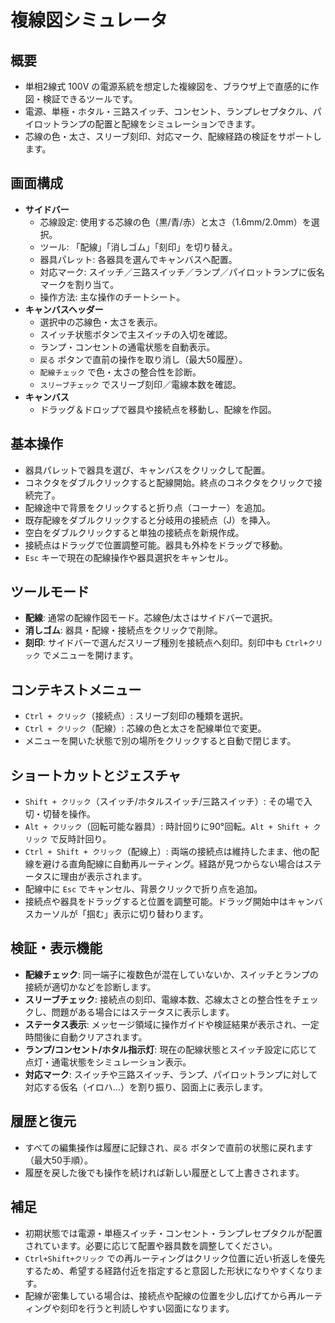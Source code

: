 # 複線図シミュレータ

## 概要
- 単相2線式 100V の電源系統を想定した複線図を、ブラウザ上で直感的に作図・検証できるツールです。
- 電源、単極・ホタル・三路スイッチ、コンセント、ランプレセプタクル、パイロットランプの配置と配線をシミュレーションできます。
- 芯線の色・太さ、スリーブ刻印、対応マーク、配線経路の検証をサポートします。

## 画面構成
- **サイドバー**
  - 芯線設定: 使用する芯線の色（黒/青/赤）と太さ（1.6mm/2.0mm）を選択。
  - ツール: 「配線」「消しゴム」「刻印」を切り替え。
  - 器具パレット: 各器具を選んでキャンバスへ配置。
  - 対応マーク: スイッチ／三路スイッチ／ランプ／パイロットランプに仮名マークを割り当て。
  - 操作方法: 主な操作のチートシート。
- **キャンバスヘッダー**
  - 選択中の芯線色・太さを表示。
  - スイッチ状態ボタンで主スイッチの入切を確認。
  - ランプ・コンセントの通電状態を自動表示。
  - `戻る` ボタンで直前の操作を取り消し（最大50履歴）。
  - `配線チェック` で色・太さの整合性を診断。
  - `スリーブチェック` でスリーブ刻印／電線本数を確認。
- **キャンバス**
  - ドラッグ＆ドロップで器具や接続点を移動し、配線を作図。

## 基本操作
- 器具パレットで器具を選び、キャンバスをクリックして配置。
- コネクタをダブルクリックすると配線開始。終点のコネクタをクリックで接続完了。
- 配線途中で背景をクリックすると折り点（コーナー）を追加。
- 既存配線をダブルクリックすると分岐用の接続点（J）を挿入。
- 空白をダブルクリックすると単独の接続点を新規作成。
- 接続点はドラッグで位置調整可能。器具も外枠をドラッグで移動。
- `Esc` キーで現在の配線操作や器具選択をキャンセル。

## ツールモード
- **配線**: 通常の配線作図モード。芯線色/太さはサイドバーで選択。
- **消しゴム**: 器具・配線・接続点をクリックで削除。
- **刻印**: サイドバーで選んだスリーブ種別を接続点へ刻印。刻印中も `Ctrl+クリック` でメニューを開けます。

## コンテキストメニュー
- `Ctrl + クリック`（接続点）: スリーブ刻印の種類を選択。
- `Ctrl + クリック`（配線）: 芯線の色と太さを配線単位で変更。
- メニューを開いた状態で別の場所をクリックすると自動で閉じます。

## ショートカットとジェスチャ
- `Shift + クリック`（スイッチ/ホタルスイッチ/三路スイッチ）: その場で入切・切替を操作。
- `Alt + クリック`（回転可能な器具）: 時計回りに90°回転。`Alt + Shift + クリック` で反時計回り。
- `Ctrl + Shift + クリック`（配線上）: 両端の接続点は維持したまま、他の配線を避ける直角配線に自動再ルーティング。経路が見つからない場合はステータスに理由が表示されます。
- 配線中に `Esc` でキャンセル、背景クリックで折り点を追加。
- 接続点や器具をドラッグすると位置を調整可能。ドラッグ開始中はキャンバスカーソルが「掴む」表示に切り替わります。

## 検証・表示機能
- **配線チェック**: 同一端子に複数色が混在していないか、スイッチとランプの接続が適切かなどを診断します。
- **スリーブチェック**: 接続点の刻印、電線本数、芯線太さとの整合性をチェックし、問題がある場合にはステータスに表示します。
- **ステータス表示**: メッセージ領域に操作ガイドや検証結果が表示され、一定時間後に自動クリアされます。
- **ランプ/コンセント/ホタル指示灯**: 現在の配線状態とスイッチ設定に応じて点灯・通電状態をシミュレーション表示。
- **対応マーク**: スイッチや三路スイッチ、ランプ、パイロットランプに対して対応する仮名（イロハ…）を割り振り、図面上に表示します。

## 履歴と復元
- すべての編集操作は履歴に記録され、`戻る` ボタンで直前の状態に戻れます（最大50手順）。
- 履歴を戻した後でも操作を続ければ新しい履歴として上書きされます。

## 補足
- 初期状態では電源・単極スイッチ・コンセント・ランプレセプタクルが配置されています。必要に応じて配置や器具数を調整してください。
- `Ctrl+Shift+クリック` での再ルーティングはクリック位置に近い折返しを優先するため、希望する経路付近を指定すると意図した形状になりやすくなります。
- 配線が密集している場合は、接続点や配線の位置を少し広げてから再ルーティングや刻印を行うと判読しやすい図面になります。
